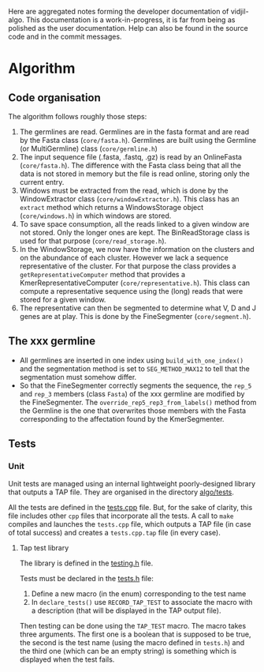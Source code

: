 
Here are aggregated notes forming the developer documentation of vidjil-algo.
This documentation is a work-in-progress, it is far from being as polished as the user documentation.
Help can also be found in the source code and in the commit messages.

# Algorithm

## Code organisation

The algorithm follows roughly those steps:

1.  The germlines are read. Germlines are in the fasta format and are read
    by the Fasta class (`core/fasta.h`). Germlines are built using the
    Germline (or MultiGermline) class (`core/germline.h`)
2.  The input sequence file (.fasta, .fastq, .gz) is read by an OnlineFasta
    (`core/fasta.h`). The difference with the Fasta class being that all the
    data is not stored in memory but the file is read online, storing only
    the current entry.
3.  Windows must be extracted from the read, which is done by the
    WindowExtractor class (`core/windowExtractor.h`). This class has an
    `extract` method which returns a WindowsStorage object
    (`core/windows.h`) in which windows are stored.
4.  To save space consumption, all the reads linked to a given window are
    not stored. Only the longer ones are kept. The BinReadStorage class is
    used for that purpose (`core/read_storage.h`).
5.  In the WindowStorage, we now have the information on the clusters and on
    the abundance of each cluster. However we lack a sequence representative
    of the cluster. For that purpose the class provides a
    `getRepresentativeComputer` method that provides a
    KmerRepresentativeComputer (`core/representative.h`). This class can
    compute a representative sequence using the (long) reads that were
    stored for a given window.
6.  The representative can then be segmented to determine what V, D and J
    genes are at play. This is done by the FineSegmenter (`core/segment.h`).

## The xxx germline

  - All germlines are inserted in one index using `build_with_one_index()` and
    the segmentation method is set to `SEG_METHOD_MAX12` to tell that the
    segmentation must somehow differ.
  - So that the FineSegmenter correctly segments the sequence, the `rep_5` and
    `rep_3` members (class `Fasta`) of the xxx germline are modified by the
    FineSegmenter. The `override_rep5_rep3_from_labels()` method from the
    Germline is the one that overwrites those members with the Fasta
    corresponding to the affectation found by the KmerSegmenter.

## Tests

### Unit

Unit tests are managed using an internal lightweight poorly-designed
library that outputs a TAP file. They are organised in the directory
[algo/tests](../algo/tests).

All the tests are defined in the [tests.cpp](../algo/tests/tests.cpp) file. But, for the sake of
clarity, this file includes other `cpp` files that incorporate all the
tests. A call to `make` compiles and launches the `tests.cpp` file, which
outputs a TAP file (in case of total success) and creates a `tests.cpp.tap`
file (in every case).

1.  Tap test library
    
    The library is defined in the [testing.h](../algo/tests/testing.h) file.
    
    Tests must be declared in the [tests.h](../algo/tests/tests.h) file:
    
    1.  Define a new macro (in the enum) corresponding to the test name
    2.  In `declare_tests()` use `RECORD_TAP_TEST` to associate the macro with a
        description (that will be displayed in the TAP output file).
    
    Then testing can be done using the `TAP_TEST` macro. The macro takes three
    arguments. The first one is a boolean that is supposed to be true, the
    second is the test name (using the macro defined in `tests.h`) and the
    third one (which can be an empty string) is something which is displayed
    when the test fails.
